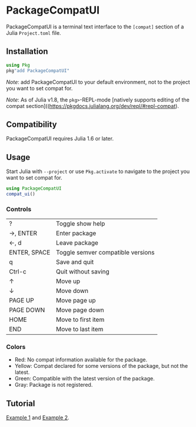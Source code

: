 # PackageCompatUI

PackageCompatUI is a terminal text interface to the `[compat]` section
of a Julia `Project.toml` file.

## Installation

```julia
using Pkg
pkg"add PackageCompatUI"
```

*Note*: add PackageCompatUI to your default environment, not to the
project you want to set compat for.

*Note*: As of Julia v1.8, the `pkg>`-REPL-mode [natively supports editing of the compat section]((https://pkgdocs.julialang.org/dev/repl/#repl-compat).

## Compatibility

PackageCompatUI requires Julia 1.6 or later.

## Usage

Start Julia with `--project` or use `Pkg.activate` to navigate to the
project you want to set compat for.

```julia
using PackageCompatUI
compat_ui()
```

### Controls

|              |                                   |
| ------------ | --------------------------------- |
| ?            | Toggle show help                  |
| →, ENTER     | Enter package                     |
| ←, d         | Leave package                     |
| ENTER, SPACE | Toggle semver compatible versions |
| q            | Save and quit                     |
| Ctrl-c       | Quit without saving               |
| ↑            | Move up                           |
| ↓            | Move down                         |
| PAGE UP      | Move page up                      |
| PAGE DOWN    | Move page down                    |
| HOME         | Move to first item                |
| END          | Move to last item                 |

### Colors

* Red: No compat information available for the package.
* Yellow: Compat declared for some versions of the package, but not the latest.
* Green: Compatible with the latest version of the package.
* Gray: Package is not registered.

## Tutorial

[Example 1](docs/example1.md) and [Example 2](docs/example2.md).

